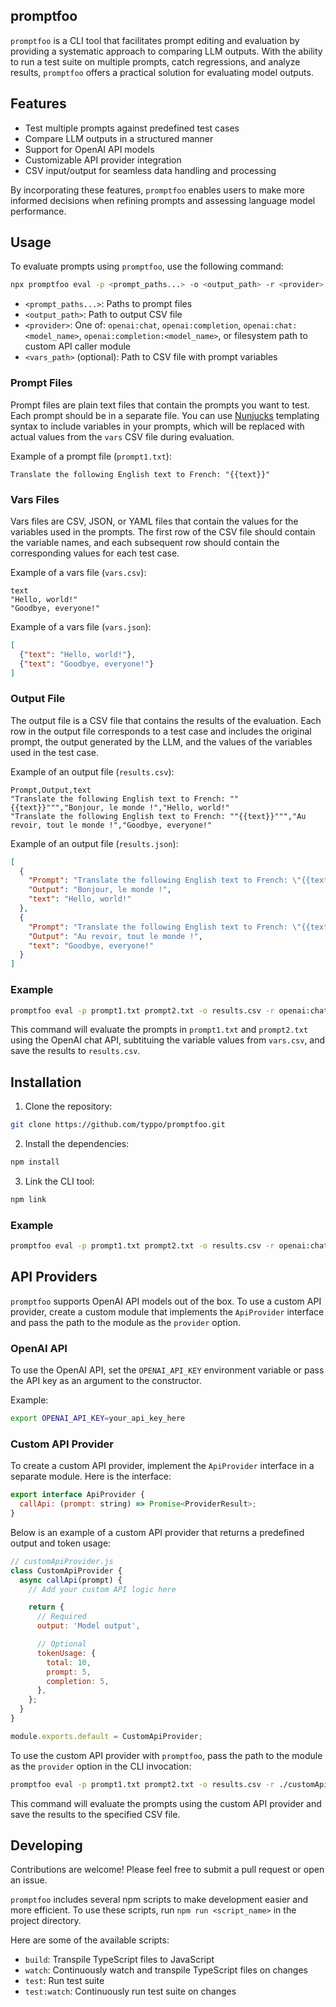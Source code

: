promptfoo
---

`promptfoo` is a CLI tool that facilitates prompt editing and evaluation by providing a systematic approach to comparing LLM outputs. With the ability to run a test suite on multiple prompts, catch regressions, and analyze results, `promptfoo` offers a practical solution for evaluating model outputs.

## Features

- Test multiple prompts against predefined test cases
- Compare LLM outputs in a structured manner
- Support for OpenAI API models
- Customizable API provider integration
- CSV input/output for seamless data handling and processing

By incorporating these features, `promptfoo` enables users to make more informed decisions when refining prompts and assessing language model performance.

## Usage

To evaluate prompts using `promptfoo`, use the following command:

```bash
npx promptfoo eval -p <prompt_paths...> -o <output_path> -r <provider> [-v <vars_path>]
```

- `<prompt_paths...>`: Paths to prompt files
- `<output_path>`: Path to output CSV file
- `<provider>`: One of: `openai:chat`, `openai:completion`, `openai:chat:<model_name>`, `openai:completion:<model_name>`, or filesystem path to custom API caller module
- `<vars_path>` (optional): Path to CSV file with prompt variables


### Prompt Files

Prompt files are plain text files that contain the prompts you want to test. Each prompt should be in a separate file. You can use [Nunjucks](https://mozilla.github.io/nunjucks/) templating syntax to include variables in your prompts, which will be replaced with actual values from the `vars` CSV file during evaluation.

Example of a prompt file (`prompt1.txt`):

```
Translate the following English text to French: "{{text}}"
```

### Vars Files

Vars files are CSV, JSON, or YAML files that contain the values for the variables used in the prompts. The first row of the CSV file should contain the variable names, and each subsequent row should contain the corresponding values for each test case.

Example of a vars file (`vars.csv`):

```
text
"Hello, world!"
"Goodbye, everyone!"
```

Example of a vars file (`vars.json`):

```json
[
  {"text": "Hello, world!"},
  {"text": "Goodbye, everyone!"}
]
```

### Output File

The output file is a CSV file that contains the results of the evaluation. Each row in the output file corresponds to a test case and includes the original prompt, the output generated by the LLM, and the values of the variables used in the test case.

Example of an output file (`results.csv`):

```
Prompt,Output,text
"Translate the following English text to French: ""{{text}}""","Bonjour, le monde !","Hello, world!"
"Translate the following English text to French: ""{{text}}""","Au revoir, tout le monde !","Goodbye, everyone!"
```

Example of an output file (`results.json`):

```json
[
  {
    "Prompt": "Translate the following English text to French: \"{{text}}\"",
    "Output": "Bonjour, le monde !",
    "text": "Hello, world!"
  },
  {
    "Prompt": "Translate the following English text to French: \"{{text}}\"",
    "Output": "Au revoir, tout le monde !",
    "text": "Goodbye, everyone!"
  }
]
```

### Example

```bash
promptfoo eval -p prompt1.txt prompt2.txt -o results.csv -r openai:chat -v vars.csv
```

This command will evaluate the prompts in `prompt1.txt` and `prompt2.txt` using the OpenAI chat API, subtituing the variable values from `vars.csv`, and save the results to `results.csv`.

## Installation

1. Clone the repository:

```bash
git clone https://github.com/typpo/promptfoo.git
```

2. Install the dependencies:

```bash
npm install
```

3. Link the CLI tool:

```bash
npm link
```

### Example

```bash
promptfoo eval -p prompt1.txt prompt2.txt -o results.csv -r openai:chat -v vars.csv
```

## API Providers

`promptfoo` supports OpenAI API models out of the box. To use a custom API provider, create a custom module that implements the `ApiProvider` interface and pass the path to the module as the `provider` option.

### OpenAI API

To use the OpenAI API, set the `OPENAI_API_KEY` environment variable or pass the API key as an argument to the constructor.

Example:

```bash
export OPENAI_API_KEY=your_api_key_here
```


### Custom API Provider

To create a custom API provider, implement the `ApiProvider` interface in a separate module. Here is the interface:

```javascript
export interface ApiProvider {
  callApi: (prompt: string) => Promise<ProviderResult>;
}
```

Below is an example of a custom API provider that returns a predefined output and token usage:

```javascript
// customApiProvider.js
class CustomApiProvider {
  async callApi(prompt) {
    // Add your custom API logic here

    return {
      // Required
      output: 'Model output',

      // Optional
      tokenUsage: {
        total: 10,
        prompt: 5,
        completion: 5,
      },
    };
  }
}

module.exports.default = CustomApiProvider;
```

To use the custom API provider with `promptfoo`, pass the path to the module as the `provider` option in the CLI invocation:

```bash
promptfoo eval -p prompt1.txt prompt2.txt -o results.csv -r ./customApiProvider.js -v vars.csv
```

This command will evaluate the prompts using the custom API provider and save the results to the specified CSV file.

## Developing

Contributions are welcome! Please feel free to submit a pull request or open an issue.

`promptfoo` includes several npm scripts to make development easier and more efficient. To use these scripts, run `npm run <script_name>` in the project directory.

Here are some of the available scripts:

- `build`: Transpile TypeScript files to JavaScript
- `watch`: Continuously watch and transpile TypeScript files on changes
- `test`: Run test suite
- `test:watch`: Continuously run test suite on changes
